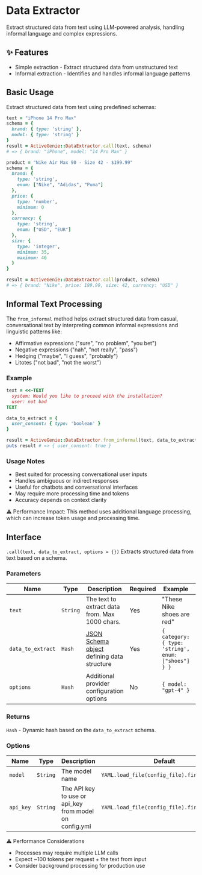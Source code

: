 # Data Extractor
Extract structured data from text using LLM-powered analysis, handling informal language and complex expressions.

## ✨ Features
- Simple extraction   - Extract structured data from unstructured text
- Informal extraction - Identifies and handles informal language patterns

## Basic Usage

Extract structured data from text using predefined schemas:

```ruby
text = "iPhone 14 Pro Max"
schema = {
  brand: { type: 'string' },
  model: { type: 'string' }
}
result = ActiveGenie::DataExtractor.call(text, schema)
# => { brand: "iPhone", model: "14 Pro Max" }

product = "Nike Air Max 90 - Size 42 - $199.99"
schema = {
  brand: { 
    type: 'string',
    enum: ["Nike", "Adidas", "Puma"]
  },
  price: { 
    type: 'number',
    minimum: 0
  },
  currency: { 
    type: 'string',
    enum: ["USD", "EUR"]
  },
  size: {
    type: 'integer',
    minimum: 35,
    maximum: 46
  }
}

result = ActiveGenie::DataExtractor.call(product, schema)
# => { brand: "Nike", price: 199.99, size: 42, currency: "USD" }
```

## Informal Text Processing

The `from_informal` method helps extract structured data from casual, conversational text by interpreting common informal expressions and linguistic patterns like:

- Affirmative expressions ("sure", "no problem", "you bet")
- Negative expressions ("nah", "not really", "pass")
- Hedging ("maybe", "I guess", "probably")
- Litotes ("not bad", "not the worst")

### Example

```ruby
text = <<~TEXT
  system: Would you like to proceed with the installation?
  user: not bad
TEXT

data_to_extract = {
  user_consent: { type: 'boolean' }
}

result = ActiveGenie::DataExtractor.from_informal(text, data_to_extract)
puts result # => { user_consent: true }
```

### Usage Notes
- Best suited for processing conversational user inputs
- Handles ambiguous or indirect responses
- Useful for chatbots and conversational interfaces
- May require more processing time and tokens
- Accuracy depends on context clarity

⚠️ Performance Impact: This method uses additional language processing, which can increase token usage and processing time. 

## Interface
`.call(text, data_to_extract, options = {})`
Extracts structured data from text based on a schema.

### Parameters
| Name | Type | Description | Required | Example | Default |
| --- | --- | --- | --- | --- | --- |
| `text` | `String` | The text to extract data from. Max 1000 chars. | Yes | "These Nike shoes are red" | - |
| `data_to_extract` | `Hash` | [JSON Schema object](https://json-schema.org/understanding-json-schema/reference/object) defining data structure | Yes | `{ category: { type: 'string', enum: ["shoes"] } }` | - |
| `options` | `Hash` | Additional provider configuration options | No | `{ model: "gpt-4" }` | `{}` |

### Returns
`Hash` - Dynamic hash based on the `data_to_extract` schema.

### Options
| Name | Type | Description | Default |
| --- | --- | --- | --- |
| `model` | `String` | The model name | `YAML.load_file(config_file).first.model` |
| `api_key` | `String` | The API key to use or api_key from model on config.yml | `YAML.load_file(config_file).first.api_key` |

⚠️ Performance Considerations
- Processes may require multiple LLM calls
- Expect ~100 tokens per request + the text from input
- Consider background processing for production use
